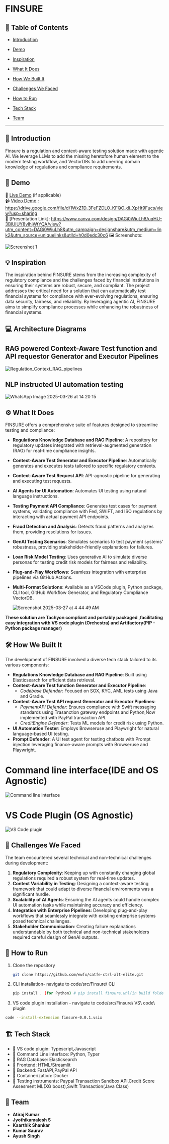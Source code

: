 # FINSURE

## 📌 Table of Contents
- [Introduction](#introduction)
- [Demo](#demo)
- [Inspiration](#inspiration)
- [What It Does](#what-it-does)
- [How We Built It](#how-we-built-it)
- [Challenges We Faced](#challenges-we-faced)
- [How to Run](#how-to-run)

- [Tech Stack](#tech-stack)
- [Team](#team)

---

## 🎯 Introduction
Finsure is a regulation and context-aware testing solution made with agentic AI. We leverage LLMs to add the missing heretofore human element to the modern testing workflow, and VectorDBs to add unerring domain knowledge of regulations and compliance requirements. 

## 🎥 Demo
🔗 [Live Demo](#) (if applicable)  
📹 [Video Demo](#) : https://drive.google.com/file/d/1WxZ1D_3FeFZDLO_KFQO_di_XpHt9Fucs/view?usp=sharing  
🔗 [Presentation Link]: https://www.canva.com/design/DAGi0WiuLh8/uqHU-3BlUIUY8vlhjWtYQA/view?utm_content=DAGi0WiuLh8&utm_campaign=designshare&utm_medium=link2&utm_source=uniquelinks&utlId=h0d0edc30c6
🖼️ Screenshots:

![Screenshot 1](link-to-image)


## 💡 Inspiration

The inspiration behind FINSURE stems from the increasing complexity of regulatory compliance and the challenges faced by financial institutions in ensuring their systems are robust, secure, and compliant. The project addresses the critical need for a solution that can automatically test financial systems for compliance with ever-evolving regulations, ensuring data security, fairness, and reliability. By leveraging agentic AI, FINSURE aims to simplify compliance processes while enhancing the robustness of financial systems.

## 💻 Architecture Diagrams
## RAG powered Context-Aware Test function and API requestor Generator and Executor Pipelines
![Regulation_Context_RAG_pipelines](https://github.com/user-attachments/assets/bfafd91c-4c6b-4407-9757-c21367168a6b)

## NLP instructed UI automation testing
![WhatsApp Image 2025-03-26 at 14 20 15](https://github.com/user-attachments/assets/b5523cf5-5cb0-44eb-9687-49b8313929bf)



## ⚙️ What It Does

FINSURE offers a comprehensive suite of features designed to streamline testing and compliance:
- **Regulations Knowledge Database and RAG Pipeline**: A repository for regulatory updates integrated with retrieval-augmented generation (RAG) for real-time compliance insights.
- **Context-Aware Test Generator and Executor Pipeline**: Automatically generates and executes tests tailored to specific regulatory contexts.
- **Context-Aware Test Request API**: API-agnostic pipeline for generating and executing test requests.
- **AI Agents for UI Automation**: Automates UI testing using natural language instructions.
- **Testing Payment API Compliance**: Generates test cases for payment systems, validating compliance with Fed, SWIFT, and ISO regulations by interacting with actual payment API endpoints.
- **Fraud Detection and Analysis**: Detects fraud patterns and analyzes them, providing resolutions for issues.
- **GenAI Testing Scenarios**: Simulates scenarios to test payment systems' robustness, providing stakeholder-friendly explanations for failures.
- **Loan Risk Model Testing**: Uses generative AI to simulate diverse personas for testing credit risk models for fairness and reliability.
- **Plug-and-Play Workflows**: Seamless integration with enterprise pipelines via GitHub Actions.
- **Multi-Format Solutions**: Available as a VSCode plugin, Python package, CLI tool, GitHub Workflow Generator, and Regulatory Compliance VectorDB.

  <img alt="Screenshot 2025-03-27 at 4 44 49 AM" src="https://github.com/user-attachments/assets/0f417c2b-9f90-4204-a5a0-024f46fb7b51" />

**These solution are Tachyon compliant and portably packaged ,facilitating easy integration with VS code plugin (Orchestra) and Artifactory(PIP - Python package manager)**


## 🛠️ How We Built It

The development of FINSURE involved a diverse tech stack tailored to its various components:

- **Regulations Knowledge Database and RAG Pipeline**: Built using Elasticsearch for efficient data retrieval.
- **Context-Aware Test function Generator and Executor Pipeline**:
    - *Codebase Defender*: Focused on SOX, KYC, AML tests using Java and Gradle.
- **Context-Aware Test API request Generator and Executor Pipelines**:
    - *PaymentAPI Defender*: Ensures compliance with Swift messaging standards using Trasanction gateway endpoints and Python,Now implemented with PayPal transaction API.
    - *CreditEngine Defender*: Tests ML models for credit risk using Python.
- **UI Automation Tester**: Employs Browseruse and Playwright for natural language-based UI testing.
- **Prompt Defender**: A UI test agent for testing chatbots with Prompt injection leveraging finance-aware prompts with Browseruse and Playwright.

# Command line interface(IDE and OS Agnostic)
  ![Command line interface](https://github.com/user-attachments/assets/cdb723ad-6c40-4af3-a57a-f93de1052174)
# VS Code Plugin (OS Agnostic) 
  ![VS Code plugin](https://github.com/user-attachments/assets/8e54c5dd-790a-4e84-97c8-f55940827b93)



## 🚧 Challenges We Faced

The team encountered several technical and non-technical challenges during development:

1. **Regulatory Complexity**: Keeping up with constantly changing global regulations required a robust system for real-time updates.
2. **Context Variability in Testing**: Designing a context-aware testing framework that could adapt to diverse financial environments was a significant hurdle.
3. **Scalability of AI Agents**: Ensuring the AI agents could handle complex UI automation tasks while maintaining accuracy and efficiency.
4. **Integration with Enterprise Pipelines**: Developing plug-and-play workflows that seamlessly integrate with existing enterprise systems posed technical challenges.
5. **Stakeholder Communication**: Creating failure explanations understandable by both technical and non-technical stakeholders required careful design of GenAI outputs.
## 🏃 How to Run
1. Clone the repository  
   ```sh
   git clone https://github.com/ewfx/catfe-ctrl-alt-elite.git
   ```
2. CLI installation- navigate to code/src/Finsure\ CLI
   ```sh
   pip install . (for Python) # pip install finsure.whl(in build folder)
   ```
3.  VS code plugin installation - navigate to code/src/Finsure\ VS\ code\ plugin 
   ```sh
   code --install-extension finsure-0.0.1.vsix 
   ```

## 🏗️ Tech Stack
- 🔹 VS code plugin: Typescript,Javascript
- 🔹 Command Line interface: Python, Typer
- 🔹 RAG Database: Elasticsearch
- 🔹 Frontend: HTML/Streamlit
- 🔹 Backend: FastAPI,PayPal API
- 🔹 Containerization: Docker
- 🔹 Testing instruments: Paypal Transaction Sandbox API,Credit Score Assesment ML(XG boost),Swift Transaction(Java Class)
  
## 👥 Team
- **Atiraj Kumar** 
- **Jyothikamalesh S**
- **Kaarthik Shankar** 
- **Kumar Saurav** 
- **Ayush Singh**
